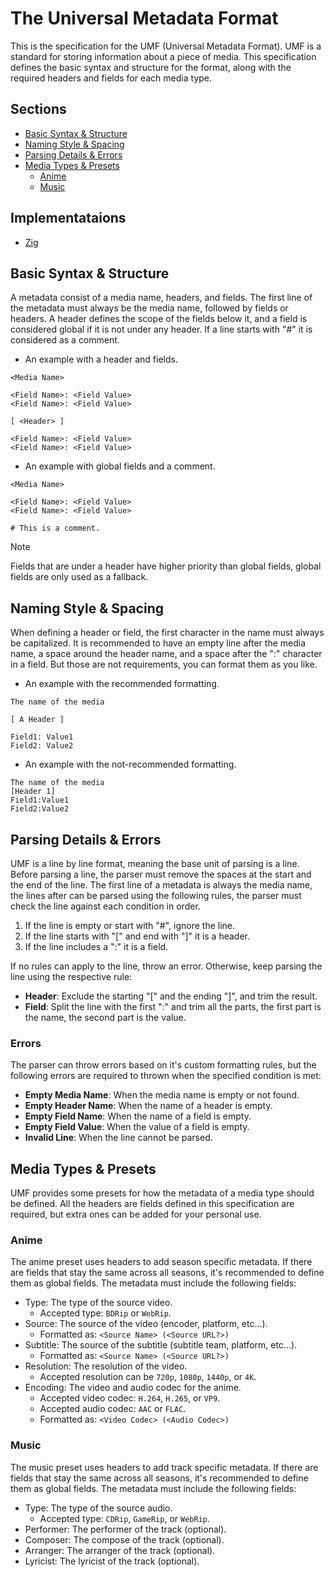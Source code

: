 # The Universal Metadata Format

This is the specification for the UMF (Universal Metadata Format). UMF is a standard for storing information about a piece of media. This specification defines the basic syntax and structure for the format, along with the required headers and fields for each media type.

## Sections

- [Basic Syntax & Structure](#basic-syntax--structure)
- [Naming Style & Spacing](#naming-style--spacing)
- [Parsing Details & Errors](#parsing-details--errors)
- [Media Types & Presets](#media-types--presets)
  - [Anime](#anime)
  - [Music](#music)

## Implementataions

- [Zig](https://github.com/shmg-org/umf-zig)

## Basic Syntax & Structure

A metadata consist of a media name, headers, and fields. The first line of the metadata must always be the media name, followed by fields or headers. A header defines the scope of the fields below it, and a field is considered global if it is not under any header. If a line starts with "#" it is considered as a comment.

- An example with a header and fields.

```none
<Media Name>

<Field Name>: <Field Value>
<Field Name>: <Field Value>

[ <Header> ]

<Field Name>: <Field Value>
<Field Name>: <Field Value>
```

- An example with global fields and a comment.

```none
<Media Name>

<Field Name>: <Field Value>
<Field Name>: <Field Value>

# This is a comment.
```

> [!NOTE]
> Fields that are under a header have higher priority than global fields, global fields are only used as a fallback.

## Naming Style & Spacing

When defining a header or field, the first character in the name must always be capitalized. It is recommended to have an empty line after the media name, a space around the header name, and a space after the ":" character in a field. But those are not requirements, you can format them as you like.

- An example with the recommended formatting.

```none
The name of the media

[ A Header ]

Field1: Value1
Field2: Value2
```

- An example with the not-recommended formatting.

```none
The name of the media
[Header 1]
Field1:Value1
Field2:Value2
```

## Parsing Details & Errors

UMF is a line by line format, meaning the base unit of parsing is a line. Before parsing a line, the parser must remove the spaces at the start and the end of the line. The first line of a metadata is always the media name, the lines after can be parsed using the following rules, the parser must check the line against each condition in order.

1. If the line is empty or start with "#", ignore the line.
2. If the line starts with "\[" and end with "\]" it is a header.
3. If the line includes a ":" it is a field.

If no rules can apply to the line, throw an error. Otherwise, keep parsing the line using the respective rule:

- **Header**: Exclude the starting "\[" and the ending "\]", and trim the result.
- **Field**: Split the line with the first ":" and trim all the parts, the first part is the name, the second part is the value.

### Errors

The parser can throw errors based on it's custom formatting rules, but the following errors are required to thrown when the specified condition is met:

- **Empty Media Name**: When the media name is empty or not found.
- **Empty Header Name**: When the name of a header is empty.
- **Empty Field Name**: When the name of a field is empty.
- **Empty Field Value**: When the value of a field is empty.
- **Invalid Line**: When the line cannot be parsed.

## Media Types & Presets

UMF provides some presets for how the metadata of a media type should be defined. All the headers are fields defined in this specification are required, but extra ones can be added for your personal use.

### Anime

The anime preset uses headers to add season specific metadata. If there are fields that stay the same across all seasons, it's recommended to define them as global fields. The metadata must include the following fields:

- Type: The type of the source video.
  - Accepted type: `BDRip` or `WebRip`.
- Source: The source of the video (encoder, platform, etc...).
  - Formatted as: `<Source Name> (<Source URL?>)`
- Subtitle: The source of the subtitle (subtitle team, platform, etc...).
  - Formatted as: `<Source Name> (<Source URL?>)`
- Resolution: The resolution of the video.
  - Accepted resolution can be `720p`, `1080p`, `1440p`, or `4K`.
- Encoding: The video and audio codec for the anime.
  - Accepted video codec: `H.264`, `H.265`, or `VP9`.
  - Accepted audio codec: `AAC` or `FLAC`.
  - Formatted as: `<Video Codec> (<Audio Codec>)`

### Music

The music preset uses headers to add track specific metadata. If there are fields that stay the same across all seasons, it's recommended to define them as global fields. The metadata must include the following fields:

- Type: The type of the source audio.
  - Accepted type: `CDRip`, `GameRip`, or `WebRip`.
- Performer: The performer of the track (optional).
- Composer: The compose of the track (optional).
- Arranger: The arranger of the track (optional).
- Lyricist: The lyricist of the track (optional).
